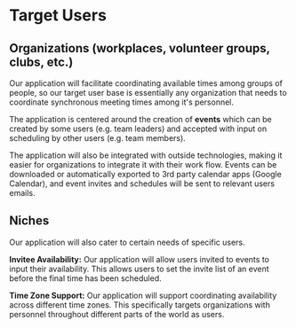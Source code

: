 # Target Users

## Organizations (workplaces, volunteer groups, clubs, etc.)

Our application will facilitate coordinating available times among groups of people, so our target user base is essentially any organization that needs to coordinate synchronous meeting times among it's personnel.

The application is centered around the creation of **events** which can be created by some users (e.g. team leaders) and accepted with input on scheduling by other users (e.g. team members).

The application will also be integrated with outside technologies, making it easier for organizations to integrate it with their work flow. Events can be downloaded or automatically exported to 3rd party calendar apps (Google Calendar), and event invites and schedules will be sent to relevant users emails.

## Niches

Our application will also cater to certain needs of specific users.

**Invitee Availability:** Our application will allow users invited to events to input their availability. This allows users to set the invite list of an event before the final time has been scheduled.

**Time Zone Support:** Our application will support coordinating availability across different time zones. This specifically targets organizations with personnel throughout different parts of the world as users.